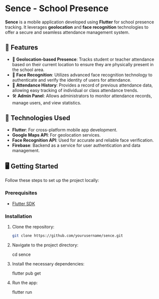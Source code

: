 # Sence - School Presence

**Sence** is a mobile application developed using **Flutter** for school presence tracking. It leverages **geolocation** and **face recognition** technologies to offer a secure and seamless attendance management system.

## 🌟 Features

- 📍 **Geolocation-based Presence**: Tracks student or teacher attendance based on their current location to ensure they are physically present in the school area.
- 👤 **Face Recognition**: Utilizes advanced face recognition technology to authenticate and verify the identity of users for attendance.
- 📅 **Attendance History**: Provides a record of previous attendance data, allowing easy tracking of individual or class attendance trends.
- 🛠️ **Admin Panel**: Allows administrators to monitor attendance records, manage users, and view statistics.

## 🚀 Technologies Used

- **Flutter**: For cross-platform mobile app development.
- **Google Maps API**: For geolocation services.
- **Face Recognition API**: Used for accurate and reliable face verification.
- **Firebase**: Backend as a service for user authentication and data management.

## 🖥️ Getting Started

Follow these steps to set up the project locally:

### Prerequisites

- [Flutter SDK](https://flutter.dev/docs/get-started/install)

### Installation

1. Clone the repository:

   ```bash
   git clone https://github.com/yourusername/sence.git
   
2. Navigate to the project directory:

    cd sence
    
4. Install the necessary dependencies:

   flutter pub get
  
6. Run the app:

   flutter run
